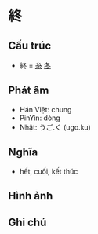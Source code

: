 # 終

## Cấu trúc
* 終 = [糸](糸.md) [冬](冬.md)

## Phát âm

* Hán Việt: chung
* PinYin: dòng
* Nhật: うご.く (ugo.ku)

## Nghĩa

* hết, cuối, kết thúc

## Hình ảnh

## Ghi chú

<script>window.HANZI_FIELD='終';</script>